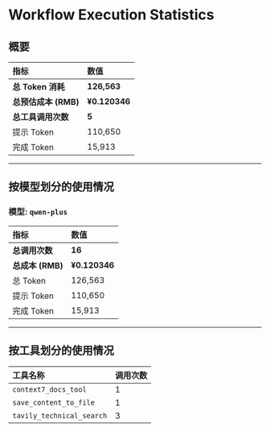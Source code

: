 # Workflow Execution Statistics

## 概要

| 指标 | 数值 |
| :--- | :--- |
| **总 Token 消耗** | **126,563** |
| **总预估成本 (RMB)** | **¥0.120346** |
| **总工具调用次数** | **5** |
| 提示 Token | 110,650 |
| 完成 Token | 15,913 |

---

## 按模型划分的使用情况


### 模型: `qwen-plus`

| 指标 | 数值 |
| :--- | :--- |
| **总调用次数** | **16** |
| **总成本 (RMB)** | **¥0.120346** |
| 总 Token | 126,563 |
| 提示 Token | 110,650 |
| 完成 Token | 15,913 |

---

## 按工具划分的使用情况

| 工具名称 | 调用次数 |
| :--- | :--- |
| `context7_docs_tool` | 1 |
| `save_content_to_file` | 1 |
| `tavily_technical_search` | 3 |
